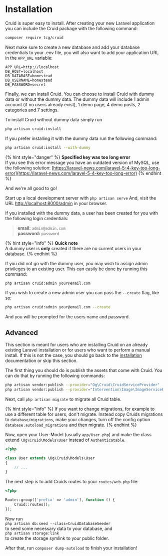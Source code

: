 # Installation

Cruid is super easy to install. After creating your new Laravel application you can include the Cruid package with the following command:

```bash
composer require tcg/cruid
```

Next make sure to create a new database and add your database credentials to your .env file, you will also want to add your application URL in the `APP_URL` variable:

```text
APP_URL=http://localhost
DB_HOST=localhost
DB_DATABASE=homestead
DB_USERNAME=homestead
DB_PASSWORD=secret
```

Finally, we can install Cruid. You can choose to install Cruid with dummy data or without the dummy data. The dummy data will include 1 admin account \(if no users already exist\), 1 demo page, 4 demo posts, 2 categories and 7 settings.

To install Cruid without dummy data simply run

```bash
php artisan cruid:install
```

If you prefer installing it with the dummy data run the following command:

```bash
php artisan cruid:install --with-dummy
```

{% hint style="danger" %}
**Specified key was too long error**  
If you see this error message you have an outdated version of MySQL, use the following solution: [https://laravel-news.com/laravel-5-4-key-too-long-error](https://laravel-news.com/laravel-5-4-key-too-long-error)
{% endhint %}

And we're all good to go!

Start up a local development server with `php artisan serve` And, visit the URL [http://localhost:8000/admin](http://localhost:8000/admin) in your browser.

If you installed with the dummy data, a user has been created for you with the following login credentials:

> **email:** `admin@admin.com`  
> **password:** `password`

{% hint style="info" %}
**Quick note**  
A dummy user is **only** created if there are no current users in your database.
{% endhint %}

If you did not go with the dummy user, you may wish to assign admin privileges to an existing user. This can easily be done by running this command:

```bash
php artisan cruid:admin your@email.com
```

If you wish to create a new admin user you can pass the `--create` flag, like so:

```bash
php artisan cruid:admin your@email.com --create
```

And you will be prompted for the users name and password.

## Advanced

This section is meant for users who are installing Cruid on an already existing Laravel installation or for users who want to perform a manual install. If this is not the case, you should go back to the [installation](installation.md) documentation or skip this section.

The first thing you should do is publish the assets that come with Cruid. You can do that by running the following commands:

```bash
php artisan vendor:publish --provider="Og\Cruid\CruidServiceProvider"
php artisan vendor:publish --provider="Intervention\Image\ImageServiceProviderLaravelRecent"
```

Next, call `php artisan migrate` to migrate all Cruid table.

{% hint style="info" %}
If you want to change migrations, for example to use a different table for users, don't migrate. Instead copy Cruids migrations to `database/migrations`, make your changes, turn off the config option `database.autoload_migrations` and then migrate.
{% endhint %}

Now, open your User-Model \(usually `app/User.php`\) and make the class extend `\Og\Cruid\Models\User` instead of `Authenticatable`.

```php
<?php

class User extends \Og\Cruid\Models\User
{
    // ...
}
```

The next step is to add Cruids routes to your `routes/web.php` file:

```php
<?php

Route::group(['prefix' => 'admin'], function () {
    Cruid::routes();
});
```

Now run  
`php artisan db:seed --class=CruidDatabaseSeeder`  
to seed some necessary data to your database, and  
`php artisan storage:link`  
to create the storage symlink to your public folder.

After that, run `composer dump-autoload` to finish your installation!

